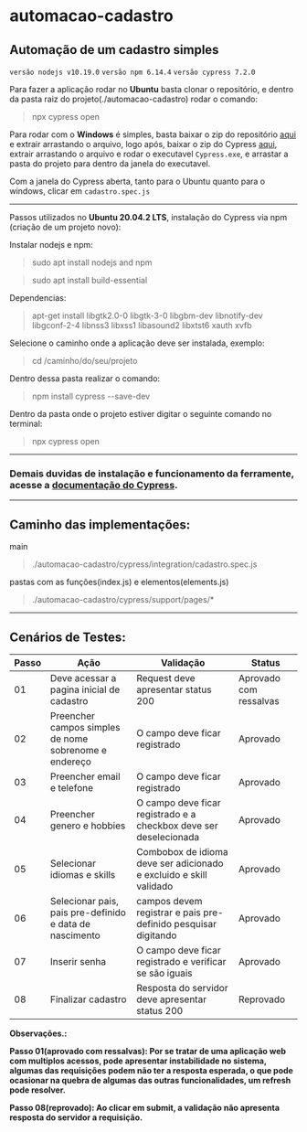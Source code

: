 # automacao-cadastro
## Automação de um cadastro simples
`versão nodejs v10.19.0`
`versão npm 6.14.4`
`versão cypress 7.2.0`

Para fazer a aplicação rodar no **Ubuntu** basta clonar o repositório, e dentro da pasta raiz do projeto(./automacao-cadastro) rodar o comando:
> npx cypress open

Para rodar com o **Windows** é simples, basta baixar o zip do repositório [aqui](https://github.com/lucasgustavods/automacao-cadastro/archive/refs/heads/main.zip) e extrair arrastando o arquivo, logo após, baixar o zip do Cypress [aqui](https://download.cypress.io/desktop), extrair arrastando o arquivo e rodar o executavel `Cypress.exe`, e arrastar a pasta do projeto para dentro da janela do executavel.

Com a janela do Cypress aberta, tanto para o Ubuntu quanto para o windows, clicar em `cadastro.spec.js`

--------------------------------------------------------------------------------------------------------
Passos utilizados no **Ubuntu 20.04.2 LTS**, instalação do Cypress via npm (criação de um projeto novo):
	
Instalar nodejs e npm:
> sudo apt install nodejs and npm

> sudo apt install build-essential

Dependencias:
> apt-get install libgtk2.0-0 libgtk-3-0 libgbm-dev libnotify-dev libgconf-2-4 libnss3 libxss1 libasound2 libxtst6 xauth xvfb

Selecione o caminho onde a aplicação deve ser instalada, exemplo:
> cd /caminho/do/seu/projeto

Dentro dessa pasta realizar o comando:
> npm install cypress --save-dev

Dentro da pasta onde o projeto estiver digitar o seguinte comando no terminal:
> npx cypress open
--------------------------------------------------------------------------------------------------------

### Demais duvidas de instalação e funcionamento da ferramente, acesse a [documentação do Cypress](https://docs.cypress.io/guides/getting-started/installing-cypress#System-requirements).

--------------------------------------------------------------------------------------------------------

## Caminho das implementações:

main
> ./automacao-cadastro/cypress/integration/cadastro.spec.js

pastas com as funções(index.js) e elementos(elements.js)
> ./automacao-cadastro/cypress/support/pages/* 

--------------------------------------------------------------------------------------------------------

## Cenários de Testes:

| Passo | Ação | Validação | Status |
| --- | --- | --- | --- |
| 01 | Deve acessar a pagina inicial de cadastro|Request deve apresentar status 200|Aprovado com ressalvas|
| 02 | Preencher campos simples de nome sobrenome e endereço|O campo deve ficar registrado|Aprovado|
| 03 | Preencher email e telefone | O campo deve ficar registrado|Aprovado|
| 04 | Preencher genero e hobbies|O campo deve ficar registrado e a checkbox deve ser deselecionada|Aprovado|
| 05 | Selecionar idiomas e skills |Combobox de idioma deve ser adicionado e excluido e skill validado|Aprovado|
| 06 | Selecionar pais, pais pre-definido e data de nascimento|campos devem registrar e pais pre-definido pesquisar digitando|Aprovado|
| 07 | Inserir senha |O campo deve ficar registrado e verificar se são iguais|Aprovado|
| 08 | Finalizar cadastro |Resposta do servidor deve apresentar status 200|Reprovado|

**Observações.:**

**Passo 01(aprovado com ressalvas): Por se tratar de uma aplicação web com multiplos acessos, pode apresentar instabilidade no sistema, algumas das requisições podem não ter a resposta esperada, o que pode ocasionar na quebra de algumas das outras funcionalidades, um refresh pode resolver.**

**Passo 08(reprovado): Ao clicar em submit, a validação não apresenta resposta do servidor a requisição.**
